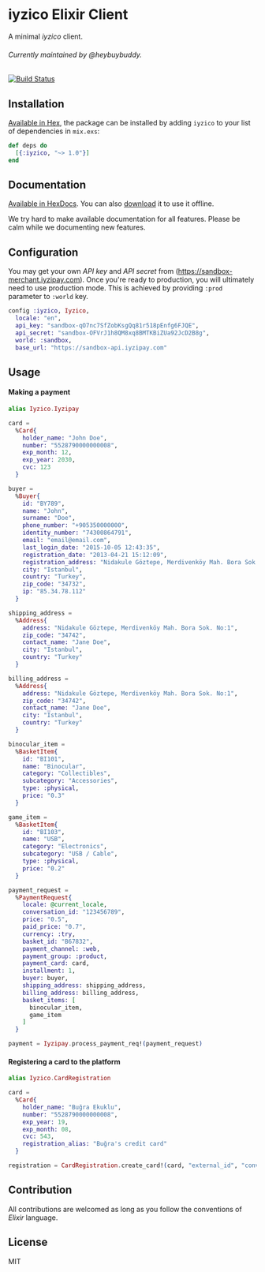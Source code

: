 # iyzico Elixir Client

A minimal *iyzico* client.

###### Currently maintained by @heybuybuddy.


[![Build Status](https://travis-ci.org/Chatatata/iyzico.svg?branch=master)](https://travis-ci.org/Chatatata/iyzico)

## Installation

[Available in Hex](https://hex.pm/packages/iyzico), the package can be installed
by adding `iyzico` to your list of dependencies in `mix.exs`:

```elixir
def deps do
  [{:iyzico, "~> 1.0"}]
end
```

## Documentation

[Available in HexDocs](https://hexdocs.pm/iyzico/). You can also [download](https://repo.hex.pm/docs/iyzico-1.3.0.tar.gz) it to use it offline.

We try hard to make available documentation for all features. Please be calm while we documenting new features.

## Configuration

You may get your own *API key* and *API secret* from (https://sandbox-merchant.iyzipay.com).
Once you're ready to production, you will ultimately need to use production mode.
This is achieved by providing `:prod` parameter to `:world` key.

```elixir
config :iyzico, Iyzico,
  locale: "en",
  api_key: "sandbox-qO7nc7SfZobKsgQq81r518pEnfg6FJQE",
  api_secret: "sandbox-OFVrJ1h8QM8xq8BMTKBiZUa92JcD2B8g",
  world: :sandbox,
  base_url: "https://sandbox-api.iyzipay.com"
```

## Usage

#### Making a payment
```elixir
alias Iyzico.Iyzipay

card =
  %Card{
    holder_name: "John Doe",
    number: "5528790000000008",
    exp_month: 12,
    exp_year: 2030,
    cvc: 123
  }

buyer =
  %Buyer{
    id: "BY789",
    name: "John",
    surname: "Doe",
    phone_number: "+905350000000",
    identity_number: "74300864791",
    email: "email@email.com",
    last_login_date: "2015-10-05 12:43:35",
    registration_date: "2013-04-21 15:12:09",
    registration_address: "Nidakule Göztepe, Merdivenköy Mah. Bora Sok. No:1",
    city: "Istanbul",
    country: "Turkey",
    zip_code: "34732",
    ip: "85.34.78.112"
  }

shipping_address =
  %Address{
    address: "Nidakule Göztepe, Merdivenköy Mah. Bora Sok. No:1",
    zip_code: "34742",
    contact_name: "Jane Doe",
    city: "Istanbul",
    country: "Turkey"
  }

billing_address =
  %Address{
    address: "Nidakule Göztepe, Merdivenköy Mah. Bora Sok. No:1",
    zip_code: "34742",
    contact_name: "Jane Doe",
    city: "Istanbul",
    country: "Turkey"
  }

binocular_item =
  %BasketItem{
    id: "BI101",
    name: "Binocular",
    category: "Collectibles",
    subcategory: "Accessories",
    type: :physical,
    price: "0.3"
  }

game_item =
  %BasketItem{
    id: "BI103",
    name: "USB",
    category: "Electronics",
    subcategory: "USB / Cable",
    type: :physical,
    price: "0.2"
  }

payment_request =
  %PaymentRequest{
    locale: @current_locale,
    conversation_id: "123456789",
    price: "0.5",
    paid_price: "0.7",
    currency: :try,
    basket_id: "B67832",
    payment_channel: :web,
    payment_group: :product,
    payment_card: card,
    installment: 1,
    buyer: buyer,
    shipping_address: shipping_address,
    billing_address: billing_address,
    basket_items: [
      binocular_item,
      game_item
    ]
  }

payment = Iyzipay.process_payment_req!(payment_request)
```

#### Registering a card to the platform
```elixir
alias Iyzico.CardRegistration

card =
  %Card{
    holder_name: "Buğra Ekuklu",
    number: "5528790000000008",
    exp_year: 19,
    exp_month: 08,
    cvc: 543,
    registration_alias: "Buğra's credit card"
  }

registration = CardRegistration.create_card!(card, "external_id", "conversation_id", "test@mail.com")
```

## Contribution

All contributions are welcomed as long as you follow the conventions of *Elixir* language.

## License

MIT
